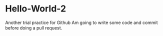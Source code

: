 # Hello-World-2
Another trial practice for Github
Am going to write some code and commit before doing a pull request.
